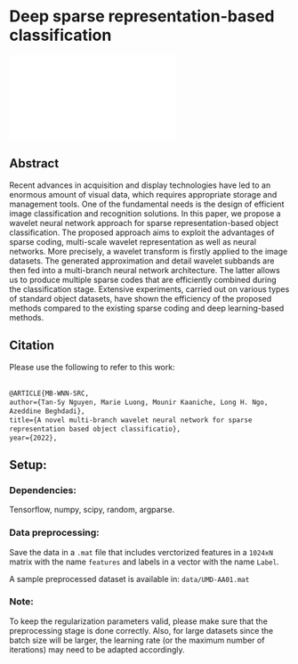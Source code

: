 # Deep sparse representation-based classification
![overview](data/MBarchitecture.pdf)

## Abstract
Recent advances in acquisition and display technologies have led to an enormous amount of visual data, which requires appropriate storage and management tools. One of the fundamental needs is the design of efficient image classification and recognition solutions. In this paper, we propose a wavelet neural network approach for sparse representation-based object classification. The proposed approach aims to exploit the advantages of sparse coding, multi-scale wavelet representation as well as neural networks. More precisely, a wavelet transform is firstly applied to the image datasets. The generated approximation and detail wavelet subbands are then fed into a multi-branch neural network architecture. The latter allows us to produce multiple sparse codes that are efficiently combined during the classification stage. Extensive experiments, carried out on various types of standard object datasets, have shown the efficiency of the proposed methods compared to the existing sparse coding and deep learning-based methods.

## Citation

Please use the following to refer to this work:

<pre><code>
@ARTICLE{MB-WNN-SRC, 
author={Tan-Sy Nguyen, Marie Luong, Mounir Kaaniche, Long H. Ngo, Azeddine Beghdadi}, 
title={A novel multi-branch wavelet neural network for sparse representation based object classificatio}, 
year={2022}, 
</code></pre>


## Setup:
### Dependencies:
Tensorflow, numpy, scipy, random, argparse.
### Data preprocessing:

Save the data in a `.mat` file that includes verctorized features in a `1024xN` matrix with the name `features` and labels in a vector with the name `Label`.

A sample preprocessed dataset is available in: `data/UMD-AA01.mat` 

### Note:
To keep the regularization parameters valid, please make sure that the preprocessing stage is done correctly. Also, for large datasets since the batch size will be larger, the learning rate (or the maximum number of iterations) may need to be adapted accordingly. 








